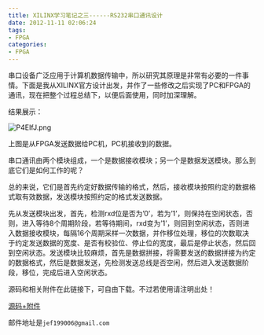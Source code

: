 ```yaml
---
title: XILINX学习笔记之三------RS232串口通讯设计
date: 2012-11-11 02:06:24
tags:
- FPGA
categories:
- FPGA
---
```


串口设备广泛应用于计算机数据传输中，所以研究其原理是非常有必要的一件事情。下面是我从XILINX官方设计出发，并作了一些修改之后实现了PC和FPGA的通讯，现在把整个过程总结下，以便后面使用，同时加深理解。

结果展示：

![P4EIfJ.png](https://s1.ax1x.com/2018/08/21/P4EIfJ.png)


上图是从FPGA发送数据给PC机，PC机接收到的数据。

串口通讯由两个模块组成，一个是数据接收模块；另一个是数据发送模块。那么到底它们是如何工作的呢？

总的来说，它们是首先约定好数据传输的格式，然后，接收模块按照约定的数据格式取有效数据，发送模块按照约定的格式发送数据。

先从发送模块出发，首先，检测rxd位是否为’0’，若为’1’，则保持在空闲状态，否则，进入等待8个周期阶段，若等待期间，rxd变为’1’，则回到空闲状态，否则进入数据接收模块，每隔16个周期采样一次数据，并作移位处理，移位的次数取决于约定发送数据的宽度、是否有校验位、停止位的宽度，最后是停止状态，然后回到空闲状态。发送模块比较麻烦，首先是数据拼接，将需要发送的数据拼接为约定的数据格式，然后是数据发送，先检测发送总线是否空闲，然后进入发送数据阶段，移位，完成后进入空闲状态。


源码和相关附件在此链接下，可自由下载。不过若使用请注明出处！

[源码+附件](http://pan.baidu.com/s/1kUxsz)

邮件地址是`jef199006@gmail.com`